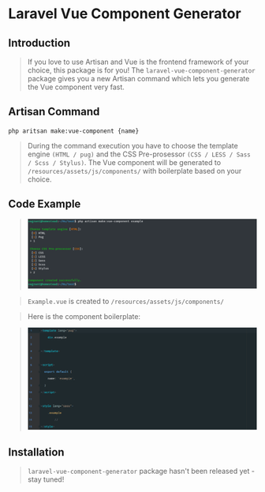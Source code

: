 # Laravel Vue Component Generator

## Introduction

> If you love to use Artisan and Vue is the frontend framework of your choice, this package is for you! The `laravel-vue-component-generator` package gives you a new Artisan command which lets you generate the Vue component very fast. 

## Artisan Command

```
php aritsan make:vue-component {name}
```
> During the command execution you have to choose the template engine `(HTML / pug)` and the CSS Pre-prosessor `(CSS / LESS / Sass / Scss / Stylus)`. The Vue component will be generated to `/resources/assets/js/components/` with boilerplate based on your choice. 



## Code Example

> ![command](screenshots/command.png)

> `Example.vue` is created to `/resources/assets/js/components/` 

> Here is the component boilerplate:   

>![command](screenshots/code.png)   



## Installation

> `laravel-vue-component-generator` package hasn't been released yet - stay tuned!

